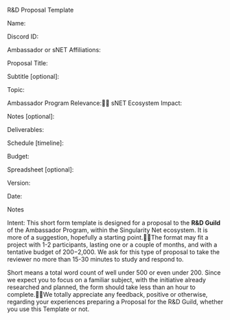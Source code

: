 R&D Proposal Template

Name:



Discord ID:



Ambassador or sNET Affiliations:





Proposal Title:



Subtitle [optional]:





Topic:



Ambassador Program Relevance:    sNET Ecosystem Impact:



Notes [optional]:





Deliverables:



Schedule [timeline]:



Budget:

Spreadsheet [optional]:



Version:

Date:

Notes

Intent: This short form template is designed for a proposal to the **R&D Guild** of the Ambassador Program, within the Singularity Net ecosystem. It is more of a suggestion, hopefully a starting point.The format may fit a project with 1-2 participants, lasting one or a couple of months, and with a tentative budget of $200-$2,000. We ask for this type of proposal to take the reviewer no more than 15-30 minutes to study and respond to.

Short means a total word count of well under 500 or even under 200. Since we expect you to focus on a familiar subject, with the initiative already researched and planned, the form should take less than an hour to complete.We totally appreciate any feedback, positive or otherwise, regarding your experiences preparing a Proposal for the R&D Guild, whether you use this Template or not.

